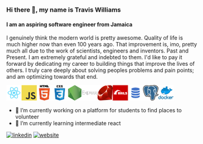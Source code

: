 ### Hi there 👋, my name is Travis Williams
#### I am an aspiring software engineer from Jamaica
I genuinely think the modern world is pretty awesome. Quality of life is much higher now than even 100 years ago. That improvement is, imo, pretty much all due to the work of scientists, engineers and inventors. Past and Present. I am extremely grateful and indebted to them. I'd like to pay it forward by dedicating my career to building things that improve the lives of others. I truly care deeply about solving peoples problems and pain points; and am optimizing towards that end.

<img src ='https://raw.githubusercontent.com/github/explore/80688e429a7d4ef2fca1e82350fe8e3517d3494d/topics/react/react.png' alt='react' height='40'><img src ='https://raw.githubusercontent.com/github/explore/80688e429a7d4ef2fca1e82350fe8e3517d3494d/topics/javascript/javascript.png' alt='javascript' height='40'><img src ='https://raw.githubusercontent.com/github/explore/80688e429a7d4ef2fca1e82350fe8e3517d3494d/topics/html/html.png' alt='html' height='40'><img src ='https://raw.githubusercontent.com/github/explore/80688e429a7d4ef2fca1e82350fe8e3517d3494d/topics/css/css.png' alt='css' height='40'><img src ='https://raw.githubusercontent.com/github/explore/80688e429a7d4ef2fca1e82350fe8e3517d3494d/topics/nodejs/nodejs.png' alt='node' height='40'><img src ='https://raw.githubusercontent.com/github/explore/80688e429a7d4ef2fca1e82350fe8e3517d3494d/topics/express/express.png' alt='express' height='40'><img src ='https://raw.githubusercontent.com/github/explore/80688e429a7d4ef2fca1e82350fe8e3517d3494d/topics/ruby/ruby.png' alt='ruby' height='40'><img src ='https://raw.githubusercontent.com/github/explore/80688e429a7d4ef2fca1e82350fe8e3517d3494d/topics/rails/rails.png' alt='rails' height='40'><img src ='https://raw.githubusercontent.com/github/explore/80688e429a7d4ef2fca1e82350fe8e3517d3494d/topics/sql/sql.png' alt='sql' height='40'><img src ='https://raw.githubusercontent.com/github/explore/80688e429a7d4ef2fca1e82350fe8e3517d3494d/topics/postgresql/postgresql.png' alt='postgresql' height='40'><img src ='https://raw.githubusercontent.com/github/explore/80688e429a7d4ef2fca1e82350fe8e3517d3494d/topics/docker/docker.png' alt='docker' height='40'>

- 🔭 I’m currently working on a platform for students to find places to volunteer
- 🌱 I’m currently learning intermediate react 


[<img src='https://cdn.jsdelivr.net/npm/simple-icons@3.0.1/icons/linkedin.svg' alt='linkedin' height='40'>](https://www.linkedin.com/in/travis-travis/)  [<img src='https://cdn.jsdelivr.net/npm/simple-icons@3.0.1/icons/icloud.svg' alt='website' height='40'>](https://whimsical-naiad-37a6fe.netlify.app/)  

